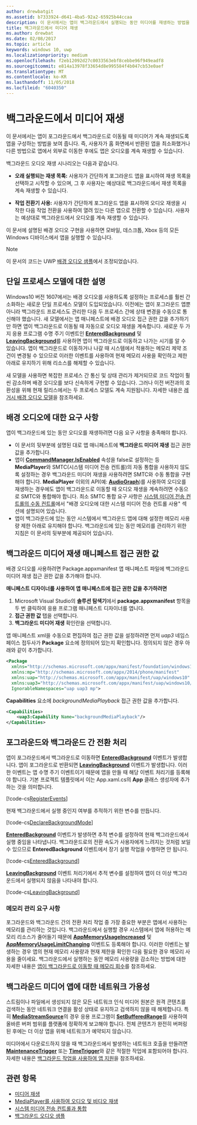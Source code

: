 ```yaml
---
author: drewbatgit
ms.assetid: b7333924-d641-4ba5-92a2-65925b44ccaa
description: 이 문서에서는 앱이 백그라운드에서 실행되는 동안 미디어를 재생하는 방법을 보여 줍니다.
title: 백그라운드에서 미디어 재생
ms.author: drewbat
ms.date: 02/08/2017
ms.topic: article
keywords: windows 10, uwp
ms.localizationpriority: medium
ms.openlocfilehash: f2eb12092d27c0033563ebf8cebbe96f949eadf8
ms.sourcegitcommit: e814a13978f33654d8e995584f4b047cb53e0aef
ms.translationtype: MT
ms.contentlocale: ko-KR
ms.lasthandoff: 11/05/2018
ms.locfileid: "6040350"
---
```

# <a name="play-media-in-the-background"></a>백그라운드에서 미디어 재생
이 문서에서는 앱이 포그라운드에서 백그라운드로 이동될 때 미디어가 계속 재생되도록 앱을 구성하는 방법을 보여 줍니다. 즉, 사용자가 홈 화면에서 반환된 앱을 최소화했거나 다른 방법으로 앱에서 외부로 이동한 후에도 앱은 오디오를 계속 재생할 수 있습니다. 

백그라운드 오디오 재생 시나리오는 다음과 같습니다.

-   **오래 실행되는 재생 목록:** 사용자가 간단하게 포그라운드 앱을 표시하여 재생 목록을 선택하고 시작할 수 있으며, 그 후 사용자는 예상대로 백그라운드에서 재생 목록을 계속 재생할 수 있습니다.

-   **작업 전환기 사용:** 사용자가 간단하게 포그라운드 앱을 표시하여 오디오 재생을 시작한 다음 작업 전환을 사용하여 열려 있는 다른 앱으로 전환할 수 있습니다. 사용자는 예상대로 백그라운드에서 오디오를 계속 재생할 수 있습니다.

이 문서에 설명된 배경 오디오 구현을 사용하면 모바일, 데스크톱, Xbox 등의 모든 Windows 디바이스에서 앱을 실행할 수 있습니다.

> [!NOTE]
> 이 문서의 코드는 UWP [배경 오디오 샘플](http://go.microsoft.com/fwlink/p/?LinkId=800141)에서 조정되었습니다.

## <a name="explanation-of-one-process-model"></a>단일 프로세스 모델에 대한 설명
Windows10 버전 1607에서는 배경 오디오를 사용하도록 설정하는 프로세스를 훨씬 간소화하는 새로운 단일 프로세스 모델이 도입되었습니다. 이전에는 앱이 포그라운드 앱뿐 아니라 백그라운드 프로세스도 관리한 다음 두 프로세스 간에 상태 변경을 수동으로 통신해야 했습니다. 새 모델에서는 앱 매니페스트에 배경 오디오 접근 권한 값을 추가하기만 하면 앱이 백그라운드로 이동될 때 자동으로 오디오 재생을 계속합니다. 새로운 두 가지 응용 프로그램 수명 주기 이벤트인 [**EnteredBackground**](https://msdn.microsoft.com/library/windows/apps/Windows.ApplicationModel.Core.CoreApplication.EnteredBackground) 및 [**LeavingBackground**](https://msdn.microsoft.com/library/windows/apps/Windows.ApplicationModel.Core.CoreApplication.LeavingBackground)를 사용하면 앱이 백그라운드로 이동하고 나가는 시기를 알 수 있습니다. 앱이 백그라운드로 이동하거나 나갈 때 시스템에서 적용하는 메모리 제약 조건이 변경될 수 있으므로 이러한 이벤트를 사용하여 현재 메모리 사용을 확인하고 제한 아래로 유지하기 위해 리소스를 해제할 수 있습니다.

새 모델을 사용하면 복잡한 프로세스 간 통신 및 상태 관리가 제거되므로 코드 작업이 훨씬 감소하며 배경 오디오를 보다 신속하게 구현할 수 있습니다. 그러나 이전 버전과의 호환성을 위해 현재 릴리스에서는 두 프로세스 모델도 계속 지원됩니다. 자세한 내용은 [레거시 배경 오디오 모델](legacy-background-media-playback.md)을 참조하세요.

## <a name="requirements-for-background-audio"></a>배경 오디오에 대한 요구 사항
앱이 백그라운드에 있는 동안 오디오를 재생하려면 다음 요구 사항을 충족해야 합니다.

* 이 문서의 뒷부분에 설명된 대로 앱 매니페스트에 **백그라운드 미디어 재생** 접근 권한 값을 추가합니다.
* 앱이 [**CommandManager.IsEnabled**](https://msdn.microsoft.com/library/windows/apps/Windows.Media.Playback.MediaPlaybackCommandManager.IsEnabled) 속성을 false로 설정하는 등 **MediaPlayer**와 SMTC(시스템 미디어 전송 컨트롤)의 자동 통합을 사용하지 않도록 설정하는 경우 백그라운드 미디어 재생을 사용하려면 SMTC와 수동 통합을 구현해야 합니다. **MediaPlayer** 이외의 API(예: [**AudioGraph**](https://msdn.microsoft.com/library/windows/apps/Windows.Media.Audio.AudioGraph))를 사용하여 오디오를 재생하는 경우에도 앱이 백그라운드로 이동할 때 오디오 재생을 계속하려면 수동으로 SMTC와 통합해야 합니다. 최소 SMTC 통합 요구 사항은 [시스템 미디어 전송 컨트롤의 수동 컨트롤](system-media-transport-controls.md)에서 "배경 오디오에 대한 시스템 미디어 전송 컨트롤 사용" 섹션에 설명되어 있습니다.
* 앱이 백그라운드에 있는 동안 시스템에서 백그라운드 앱에 대해 설정한 메모리 사용량 제한 아래로 유지해야 합니다. 백그라운드에 있는 동안 메모리를 관리하기 위한 지침은 이 문서의 뒷부분에 제공되어 있습니다.

## <a name="background-media-playback-manifest-capability"></a>백그라운드 미디어 재생 매니페스트 접근 권한 값
배경 오디오를 사용하려면 Package.appxmanifest 앱 매니페스트 파일에 백그라운드 미디어 재생 접근 권한 값을 추가해야 합니다. 

**매니페스트 디자이너를 사용하여 앱 매니페스트에 접근 권한 값을 추가하려면**

1.  Microsoft Visual Studio의 **솔루션 탐색기**에서 **package.appxmanifest** 항목을 두 번 클릭하여 응용 프로그램 매니페스트 디자이너를 엽니다.
2.  **접근 권한 값** 탭을 선택합니다.
3.  **백그라운드 미디어 재생** 확인란을 선택합니다.

앱 매니페스트 xml을 수동으로 편집하여 접근 권한 값을 설정하려면 먼저 *uap3* 네임스페이스 접두사가 **Package** 요소에 정의되어 있는지 확인합니다. 정의되지 않은 경우 아래와 같이 추가합니다.
```xml
<Package
  xmlns="http://schemas.microsoft.com/appx/manifest/foundation/windows10"
  xmlns:mp="http://schemas.microsoft.com/appx/2014/phone/manifest"
  xmlns:uap="http://schemas.microsoft.com/appx/manifest/uap/windows10"
  xmlns:uap3="http://schemas.microsoft.com/appx/manifest/uap/windows10/3"
  IgnorableNamespaces="uap uap3 mp">
```

**Capabilities** 요소에 *backgroundMediaPlayback* 접근 권한 값을 추가합니다.
```xml
<Capabilities>
    <uap3:Capability Name="backgroundMediaPlayback"/>
</Capabilities>
```

## <a name="handle-transitioning-between-foreground-and-background"></a>포그라운드와 백그라운드 간 전환 처리
앱이 포그라운드에서 백그라운드로 이동하면 [**EnteredBackground**](https://msdn.microsoft.com/library/windows/apps/Windows.ApplicationModel.Core.CoreApplication.EnteredBackground) 이벤트가 발생합니다. 앱이 포그라운드로 반환되면 [**LeavingBackground**](https://msdn.microsoft.com/library/windows/apps/Windows.ApplicationModel.Core.CoreApplication.LeavingBackground) 이벤트가 발생합니다. 이러한 이벤트는 앱 수명 주기 이벤트이기 때문에 앱을 만들 때 해당 이벤트 처리기를 등록해야 합니다. 기본 프로젝트 템플릿에서 이는 App.xaml.cs의 **App** 클래스 생성자에 추가하는 것을 의미합니다. 

[!code-cs[RegisterEvents](./code/BackgroundAudio_RS1/cs/App.xaml.cs#SnippetRegisterEvents)]

현재 백그라운드에서 실행 중인지 여부를 추적하기 위한 변수를 만듭니다.

[!code-cs[DeclareBackgroundMode](./code/BackgroundAudio_RS1/cs/App.xaml.cs#SnippetDeclareBackgroundMode)]

[**EnteredBackground**](https://msdn.microsoft.com/library/windows/apps/Windows.ApplicationModel.Core.CoreApplication.EnteredBackground) 이벤트가 발생하면 추적 변수를 설정하여 현재 백그라운드에서 실행 중임을 나타냅니다. 백그라운드로의 전환 속도가 사용자에게 느려지는 것처럼 보일 수 있으므로 **EnteredBackground** 이벤트에서 장기 실행 작업을 수행하면 안 됩니다.

[!code-cs[EnteredBackground](./code/BackgroundAudio_RS1/cs/App.xaml.cs#SnippetEnteredBackground)]

[**LeavingBackground**](https://msdn.microsoft.com/library/windows/apps/Windows.ApplicationModel.Core.CoreApplication.LeavingBackground) 이벤트 처리기에서 추적 변수를 설정하여 앱이 더 이상 백그라운드에서 실행되지 않음을 나타내야 합니다.

[!code-cs[LeavingBackground](./code/BackgroundAudio_RS1/cs/App.xaml.cs#SnippetLeavingBackground)]

### <a name="memory-management-requirements"></a>메모리 관리 요구 사항
포그라운드와 백그라운드 간의 전환 처리 작업 중 가장 중요한 부분은 앱에서 사용하는 메모리를 관리하는 것입니다. 백그라운드에서 실행할 경우 시스템에서 앱에 허용하는 메모리 리소스가 줄어들기 때문에 [**AppMemoryUsageIncreased**](https://msdn.microsoft.com/library/windows/apps/Windows.System.MemoryManager.AppMemoryUsageIncreased) 및 [**AppMemoryUsageLimitChanging**](https://msdn.microsoft.com/library/windows/apps/Windows.System.MemoryManager.AppMemoryUsageLimitChanging) 이벤트도 등록해야 합니다. 이러한 이벤트는 발생하는 경우 앱의 현재 메모리 사용량과 현재 제한을 확인한 다음 필요한 경우 메모리 사용을 줄이세요. 백그라운드에서 실행하는 동안 메모리 사용량을 감소하는 방법에 대한 자세한 내용은 [앱이 백그라운드로 이동할 때 메모리 회수](../launch-resume/reduce-memory-usage.md)를 참조하세요.

## <a name="network-availability-for-background-media-apps"></a>백그라운드 미디어 앱에 대한 네트워크 가용성
스트림이나 파일에서 생성되지 않은 모든 네트워크 인식 미디어 원본은 원격 콘텐츠를 검색하는 동안 네트워크 연결을 활성 상태로 유지하고 검색하지 않을 때 해제합니다. 특히 [**MediaStreamSource**](https://msdn.microsoft.com/library/windows/apps/Windows.Media.Core.MediaStreamSource)의 경우 응용 프로그램이 [**SetBufferedRange**](https://msdn.microsoft.com/library/windows/apps/dn282762)를 사용하여 올바른 버퍼 범위를 플랫폼에 정확하게 보고해야 합니다. 전체 콘텐츠가 완전히 버퍼링된 후에는 더 이상 앱을 위해 네트워크가 예약되지 않습니다.

미디어에서 다운로드하지 않을 때 백그라운드에서 발생하는 네트워크 호출을 만들려면 [**MaintenanceTrigger**](https://msdn.microsoft.com/library/windows/apps/Windows.ApplicationModel.Background.MaintenanceTrigger) 또는 [**TimeTrigger**](https://msdn.microsoft.com/library/windows/apps/Windows.ApplicationModel.Background.TimeTrigger)와 같은 적절한 작업에 포함되어야 합니다. 자세한 내용은 [백그라운드 작업을 사용하여 앱 지원](https://msdn.microsoft.com/windows/uwp/launch-resume/support-your-app-with-background-tasks)을 참조하세요.

## <a name="related-topics"></a>관련 항목
* [미디어 재생](media-playback.md)
* [MediaPlayer를 사용하여 오디오 및 비디오 재생](play-audio-and-video-with-mediaplayer.md)
* [시스템 미디어 전송 컨트롤과 통합](integrate-with-systemmediatransportcontrols.md)
* [백그라운드 오디오 샘플](https://github.com/Microsoft/Windows-universal-samples/tree/master/Samples/BackgroundMediaPlayback)

 

 




